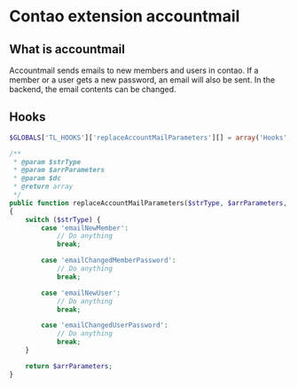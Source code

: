 Contao extension accountmail
============================

What is accountmail
-------------------
Accountmail sends emails to new members and users in contao. If a member or a user gets a new password, an email will also be sent.
In the backend, the email contents can be changed.

Hooks
-----
```php
$GLOBALS['TL_HOOKS']['replaceAccountMailParameters'][] = array('Hooks', 'replaceAccountMailParameters');

/**
 * @param $strType
 * @param $arrParameters
 * @param $dc
 * @return array
 */
public function replaceAccountMailParameters($strType, $arrParameters, $dc)
{
    switch ($strType) {
        case 'emailNewMember':
            // Do anything
            break;

        case 'emailChangedMemberPassword':
            // Do anything
            break;

        case 'emailNewUser':
            // Do anything
            break;

        case 'emailChangedUserPassword':
            // Do anything
            break;
    }

    return $arrParameters;
}
```